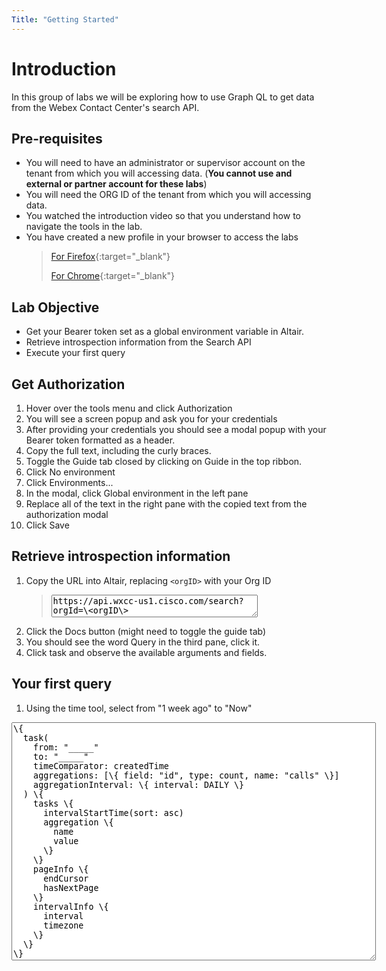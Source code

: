 ```yaml
---
Title: "Getting Started"
---
```


# Introduction
In this group of labs we will be exploring how to use Graph QL to get data from the Webex Contact Center's search API.

## Pre-requisites
- You will need to have an administrator or supervisor account on the tenant from which you will accessing data. (**You cannot use and external or partner account for these labs**)
- You will need the ORG ID of the tenant from which you will accessing data.
- You watched the introduction video so that you understand how to navigate the tools in the lab.
- You have created a new profile in your browser to access the labs
    >  [For Firefox](https://support.mozilla.org/en-US/kb/profile-manager-create-remove-switch-firefox-profiles)\{:target="_blank"\}
    >
    >  [For Chrome](https://support.google.com/chrome/answer/2364824)\{:target="_blank"\}

## Lab Objective
- Get your Bearer token set as a global environment variable in Altair.
- Retrieve introspection information from the Search API
- Execute your first query


## Get Authorization
1. Hover over the tools menu and click Authorization
2. You will see a screen popup and ask you for your credentials
3. After providing your credentials you should see a modal popup with your Bearer token formatted as a header.
4. Copy the full text, including the curly braces.
5. Toggle the Guide tab closed by clicking on Guide in the top ribbon.
6. Click No environment
7. Click Environments...
8. In the modal, click Global environment in the left pane
9. Replace all of the text in the right pane with the copied text from the authorization modal
10. Click Save

## Retrieve introspection information
1. Copy the URL into Altair, replacing `<orgID>` with your Org ID
   > <textarea style="width: 75%">https://api.wxcc-us1.cisco.com/search?orgId=\<orgID\></textarea>
2. Click the Docs button (might need to toggle the guide tab)
3. You should see the word Query in the third pane, click it.
4. Click task and observe the available arguments and fields.

## Your first query
1. Using the time tool, select from "1 week ago" to "Now"

<textarea cols="70" rows="25" >\{
  task(
    from: "_____"
    to: "_____"
    timeComparator: createdTime
    aggregations: [\{ field: "id", type: count, name: "calls" \}]
    aggregationInterval: \{ interval: DAILY \}
  ) \{
    tasks \{
      intervalStartTime(sort: asc)
      aggregation \{
        name
        value
      \}
    \}
    pageInfo \{
      endCursor
      hasNextPage
    \}
    intervalInfo \{
      interval
      timezone
    \}
  \}
\}</textarea>






